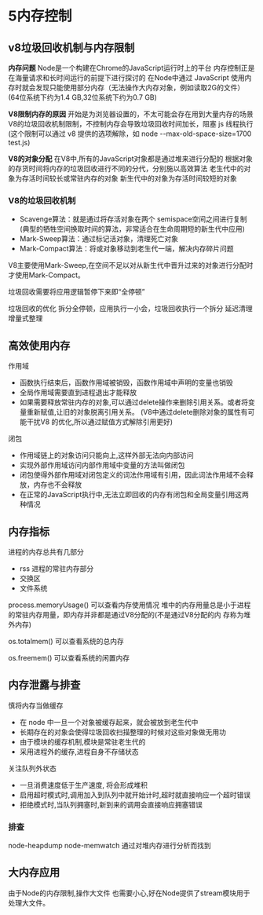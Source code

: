 # 5内存控制

## v8垃圾回收机制与内存限制

**内存问题**
Node是一个构建在Chrome的JavaScript运行时上的平台
内存控制正是在海量请求和长时间运行的前提下进行探讨的
在Node中通过 JavaScript 使用内存时就会发现只能使用部分内存（无法操作大内存对象，例如读取2G的文件）
(64位系统下约为1.4 GB,32位系统下约为0.7 GB)

**V8限制内存的原因**
开始是为浏览器设置的，不太可能会存在用到大量内存的场景
V8的垃圾回收机制限制，不控制内存会导致垃圾回收时间加长，阻塞 js 线程执行
(这个限制可以通过 v8 提供的选项解除，如
node --max-old-space-size=1700 test.js)

**V8的对象分配**
在V8中,所有的JavaScript对象都是通过堆来进行分配的
根据对象的存货时间将内存的垃圾回收进行不同的分代，分别施以高效算法
老生代中的对象为存活时间较长或常驻内存的对象
新生代中的对象为存活时间较短的对象

### V8的垃圾回收机制

- Scavenge算法：就是通过将存活对象在两个 semispace空间之间进行复制(典型的牺牲空间换取时间的算法，非常适合在生命周期短的新生代中应用)
- Mark-Sweep算法：通过标记活对象，清理死亡对象
- Mark-Compact算法：将或对象移动到老生代一端，解决内存碎片问题

V8主要使用Mark-Sweep,在空间不足以对从新生代中晋升过来的对象进行分配时才使用Mark-Compact。

垃圾回收需要将应用逻辑暂停下来即“全停顿”

垃圾回收的优化
拆分全停顿，应用执行一小会，垃圾回收执行一个拆分
延迟清理
增量式整理

## 高效使用内存

作用域

- 函数执行结束后，函数作用域被销毁，函数作用域中声明的变量也销毁
- 全局作用域需要直到进程退出才能释放
- 如果需要释放常驻内存的对象,可以通过delete操作来删除引用关系。或者将变量重新赋值,让旧的对象脱离引用关系。
(V8中通过delete删除对象的属性有可能干扰V8 的优化,所以通过赋值方式解除引用更好)

闭包

- 作用域链上的对象访问只能向上,这样外部无法向内部访问
- 实现外部作用域访问内部作用域中变量的方法叫做闭包
- 闭包使得外部作用域对闭包定义的词法作用域有引用，因此词法作用域不会释放，内存也不会释放
- 在正常的JavaScript执行中,无法立即回收的内存有闭包和全局变量引用这两种情况

## 内存指标

进程的内存总共有几部分

- rss 进程的常驻内存部分
- 交换区
- 文件系统

process.memoryUsage() 可以查看内存使用情况
堆中的内存用量总是小于进程的常驻内存用量，即内存并非都是通过V8分配的(不是通过V8分配的内 存称为堆外内存)

os.totalmem() 可以查看系统的总内存

os.freemem() 可以查看系统的闲置内存

## 内存泄露与排查

慎将内存当做缓存

- 在 node 中一旦一个对象被缓存起来，就会被放到老生代中
- 长期存在的对象会使得垃圾回收扫描整理的时候对这些对象做无用功
- 由于模块的缓存机制,模块是常驻老生代的
- 采用进程外的缓存,进程自身不存储状态

关注队列外状态

- 一旦消费速度低于生产速度, 将会形成堆积
- 启用超时模式时,调用加入到队列中就开始计时,超时就直接响应一个超时错误
- 拒绝模式时,当队列拥塞时,新到来的调用会直接响应拥塞错误

### 排查

node-heapdump
node-memwatch
通过对堆内存进行分析而找到

## 大内存应用

由于Node的内存限制,操作大文件 也需要小心,好在Node提供了stream模块用于处理大文件。